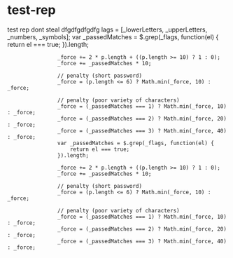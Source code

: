 # test-rep
test rep dont steal
dfgdfgdfgdfg
lags = [_lowerLetters, _upperLetters, _numbers, _symbols];
                    var _passedMatches = $.grep(_flags, function(el) {
                        return el === true;
                    }).length;

                    _force += 2 * p.length + ((p.length >= 10) ? 1 : 0);
                    _force += _passedMatches * 10;

                    // penalty (short password)
                    _force = (p.length <= 6) ? Math.min(_force, 10) : _force;

                    // penalty (poor variety of characters)
                    _force = (_passedMatches === 1) ? Math.min(_force, 10) : _force;
                    _force = (_passedMatches === 2) ? Math.min(_force, 20) : _force;
                    _force = (_passedMatches === 3) ? Math.min(_force, 40) : _force;
                    var _passedMatches = $.grep(_flags, function(el) {
                        return el === true;
                    }).length;

                    _force += 2 * p.length + ((p.length >= 10) ? 1 : 0);
                    _force += _passedMatches * 10;

                    // penalty (short password)
                    _force = (p.length <= 6) ? Math.min(_force, 10) : _force;

                    // penalty (poor variety of characters)
                    _force = (_passedMatches === 1) ? Math.min(_force, 10) : _force;
                    _force = (_passedMatches === 2) ? Math.min(_force, 20) : _force;
                    _force = (_passedMatches === 3) ? Math.min(_force, 40) : _force;

